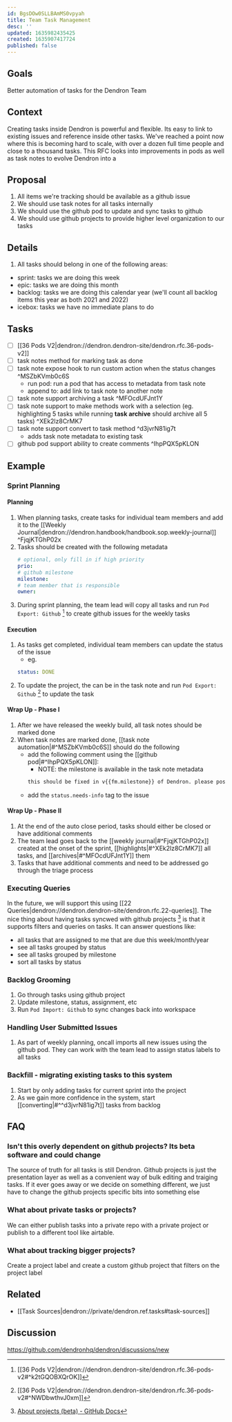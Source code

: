 ```yaml
---
id: BgsDOw0SLLBAmMS0vpyah
title: Team Task Management
desc: ''
updated: 1635982435425
created: 1635907417724
published: false
---
```


## Goals

Better automation of tasks for the Dendron Team

## Context

Creating tasks inside Dendron is powerful and flexible. Its easy to link to existing issues and reference inside other tasks. 
We've reached a point now where this is becoming hard to scale, with over a dozen full time people and close to a thousand tasks. 
This RFC looks into improvements in pods as well as task notes to evolve Dendron into a 

## Proposal

1. All items we're tracking should be available as a github issue
2. We should use task notes for all tasks internally 
3. We should use the github pod to update and sync tasks to github
4. We should use github projects to provide higher level organization to our tasks

## Details

1. All tasks should belong in one of the following areas:
- sprint: tasks we are doing this week
- epic: tasks we are doing this month
- backlog: tasks we are doing this calendar year (we'll count all backlog items this year as both 2021 and 2022)
- icebox: tasks we have no immediate plans to do

## Tasks
- [ ] [[36 Pods V2|dendron://dendron.dendron-site/dendron.rfc.36-pods-v2]]
- [ ] task notes method for marking task as done
- [ ] task note expose hook to run custom action when the status changes ^MSZbKVmb0c6S
    - run pod: run a pod that has access to metadata from task note
    - append to: add link to task note to another note
- [ ] task note support archiving a task ^MFOcdUFJnt1Y
- [ ] task note support to make methods work with a selection (eg. highlighting 5 tasks while running **task archive** should archive all 5 tasks) ^XEk2lz8CrMK7
- [ ] task note support convert to task method ^d3jvrN81ig7t
    - adds task note metadata to existing task
- [ ] github pod support ability to create comments ^IhpPQX5pKLON

## Example

### Sprint Planning

#### Planning
1. When planning tasks, create tasks for individual team members and add it to the [[Weekly Journal|dendron://dendron.handbook/handbook.sop.weekly-journal]] ^FjqjKTGhP02x
1. Tasks should be created with the following metadata
    ```yml
    # optional, only fill in if high priority
    prio:
    # github milestone
    milestone: 
    # team member that is responsible
    owner:
    ```
1. During sprint planning, the team lead will copy all tasks and run `Pod Export: Github`  [^export-clipboard] to create github issues for the weekly tasks

#### Execution
1. As tasks get completed, individual team members can update the status of the issue
    - eg.
    ```yml
    status: DONE
    ```
1. To update the project, the can be in the task note and run `Pod Export: Github` [^export-one] to update the task

#### Wrap Up - Phase I
1. After we have released the weekly build, all task notes should be marked done
1. When task notes are marked done, [[task note automation|#^MSZbKVmb0c6S]] should do the following
    - add the following comment using the [[github pod|#^IhpPQX5pKLON]]:
        - NOTE: the milestone is available in the task note metadata
        ```md
        this should be fixed in v{{fm.milestone}} of Dendron. please post here if not, otherwise this issue will auto close in 4 days
        ```
    - add the `status.needs-info` tag to the issue

#### Wrap Up - Phase II
1. At the end of the auto close period, tasks should either be closed or have additional comments
1. The team lead goes back to the [[weekly journal|#^FjqjKTGhP02x]] created at the onset of the sprint, [[highlights|#^XEk2lz8CrMK7]] all tasks, and [[archives|#^MFOcdUFJnt1Y]] them
1. Tasks that have additional comments and need to be addressed go through the triage process 

### Executing Queries

In the future, we will support this using [[22 Queries|dendron://dendron.dendron-site/dendron.rfc.22-queries]]. The nice thing about having tasks syncwed with github projects [^github-project] is that it supports filters and queries on tasks.
It can answer questions like:

- all tasks that are assigned to me that are due this week/month/year
- see all tasks grouped by status
- see all tasks grouped by milestone
- sort all tasks by status

### Backlog Grooming

1. Go through tasks using github project
1. Update milestone, status, assignment, etc
1. Run `Pod Import: Github` to sync changes back into workspace


### Handling User Submitted Issues

1. As part of weekly planning, oncall imports all new issues using the github pod. They can work with the team lead to assign status labels to all tasks

### Backfill - migrating existing tasks to this system

1. Start by only adding tasks for current sprint into the project
1. As we gain more confidence in the system, start [[converting|#^^d3jvrN81ig7t]] tasks from backlog

## FAQ

### Isn't this overly dependent on github projects? Its beta software and could change

The source of truth for all tasks is still Dendron. Github projects is just the presentation layer as well as a convenient way of bulk editing and traiging tasks. If it ever goes away or we decide on something different, we just have to change the github projects specific bits into something else

### What about private tasks or projects?

We can either publish tasks into a private repo with a private project or publish to a different tool like airtable. 

### What about tracking bigger projects?
 
Create a project label and create a custom github project that filters on the project label

## Related
- [[Task Sources|dendron://private/dendron.ref.tasks#task-sources]]

## Discussion
<!-- Click the link and create new discussion -->
https://github.com/dendronhq/dendron/discussions/new

[^export-clipboard]: [[36 Pods V2|dendron://dendron.dendron-site/dendron.rfc.36-pods-v2#^k2tGQOBXQrOK]]
[^export-one]: [[36 Pods V2|dendron://dendron.dendron-site/dendron.rfc.36-pods-v2#^NWDbwthvJ0xm]]
[^github-project]: [About projects (beta) - GitHub Docs](https://docs.github.com/en/issues/trying-out-the-new-projects-experience/about-projects)